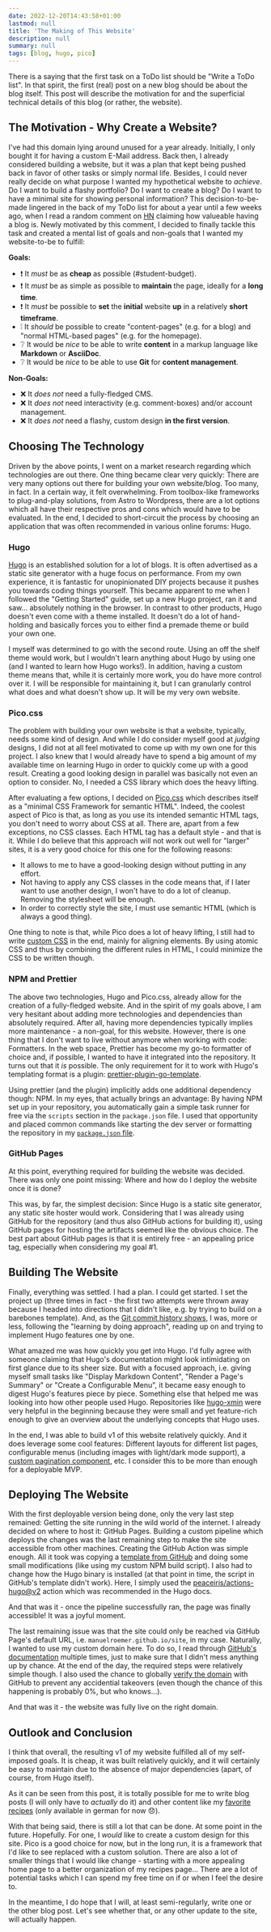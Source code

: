 ```yaml
---
date: 2022-12-20T14:43:58+01:00
lastmod: null
title: 'The Making of This Website'
description: null
summary: null
tags: [blog, hugo, pico]
---
```


There is a saying that the first task on a ToDo list should be "Write a ToDo list".
In that spirit, the first (real) post on a new blog should be about the blog itself.
This post will describe the motivation for and the superficial technical details of this blog
(or rather, the website).

## The Motivation - Why Create a Website?

I've had this domain lying around unused for a year already.
Initially, I only bought it for having a custom E-Mail address.
Back then, I already considered building a website, but it was a plan that kept being pushed back
in favor of other tasks or simply normal life.
Besides, I could never really decide on what purpose I wanted my hypothetical website to _achieve_.
Do I want to build a flashy portfolio? Do I want to create a blog? Do I want to have
a minimal site for showing personal information?
This decision-to-be-made lingered in the back of my ToDo list for about a year until a few weeks
ago, when I read a random comment on [HN](https://news.ycombinator.com) claiming how valueable
having a blog is.
Newly motivated by this comment, I decided to finally tackle this task and created a mental list of
goals and non-goals that I wanted my website-to-be to fulfill:

**Goals:**

- ❗️ It _must_ be as **cheap** as possible (#student-budget).
- ❗️ It _must_ be as simple as possible to **maintain** the page, ideally for a **long time**.
- ❗️ It _must_ be possible to **set** the **initial** website **up** in a relatively **short timeframe**.
- ❕ It _should_ be possible to create "content-pages" (e.g. for a blog) and "normal HTML-based pages"
  (e.g. for the homepage).
- ❔ It would be _nice_ to be able to write **content** in a markup language like **Markdown** or **AsciiDoc**.
- ❔ It would be _nice_ to be able to use **Git** for **content management**.

**Non-Goals:**

- ❌ It _does not_ need a fully-fledged CMS.
- ❌ It _does not_ need interactivity (e.g. comment-boxes) and/or account management.
- ❌ It _does not_ need a flashy, custom design **in the first version**.

## Choosing The Technology

Driven by the above points, I went on a market research regarding which technologies are out there.
One thing became clear very quickly:
There are very many options out there for building your own website/blog.
Too many, in fact.
In a certain way, it felt overwhelming.
From toolbox-like frameworks to plug-and-play solutions, from Astro to Wordpress, there are a lot options
which all have their respective pros and cons which would have to be evaluated.
In the end, I decided to short-circuit the process by choosing an application that was often recommended
in various online forums: Hugo.

### Hugo

[Hugo](https://gohugo.io) is an established solution for a lot of blogs.
It is often advertised as a static site generator with a huge focus on performance.
From my own experience, it is fantastic for unopinionated DIY projects because it pushes you towards
coding things yourself.
This became apparent to me when I followed the "Getting Started" guide, set up a new Hugo
project, ran it and saw... absolutely nothing in the browser.
In contrast to other products, Hugo doesn't even come with a theme installed.
It doesn't do a lot of hand-holding and basically forces you to either find a premade theme or build your own one.

I myself was determined to go with the second route.
Using an off the shelf theme would work, but I wouldn't learn anything about Hugo by using one
(and I wanted to learn how Hugo works!).
In addition, having a custom theme means that, while it is certainly more work, you do have more
control over it.
I will be responsible for maintaining it, but I can granularly control what does and what doesn't show up.
It will be my very own website.

### Pico.css

The problem with building your own website is that a website, typically, needs some kind of design.
And while I do consider myself good at *judging* designs, I did not at all feel motivated to come
up with my own one for this project.
I also knew that I would already have to spend a big amount of my available time on learning Hugo
in order to quickly come up with a good result.
Creating a good looking design in parallel was basically not even an option to consider.
No, I needed a CSS library which does the heavy lifting.

After evaluating a few options, I decided on [Pico.css](https://picocss.com) which describes itself
as a "minimal CSS Framework for semantic HTML".
Indeed, the coolest aspect of Pico is that, as long as you use its intended semantic HTML tags,
you don't need to worry about CSS at all.
There are, apart from a few exceptions, no CSS classes.
Each HTML tag has a default style - and that is it.
While I do believe that this approach will not work out well for "larger" sites, it is a very good
choice for this one for the following reasons:

* It allows to me to have a good-looking design without putting in any effort.
* Not having to apply any CSS classes in the code means that, if I later want to use another
  design, I won't have to do a lot of cleanup. Removing the stylesheet will be enough.
* In order to correctly style the site, I must use semantic HTML (which is always a good thing).

One thing to note is that, while Pico does a lot of heavy lifting, I still had to write
[custom CSS](https://github.com/manuelroemer/site/blob/550b5354aae683f39b84f76a0f7bbe99a8b0f42c/static/css/global.css)
in the end, mainly for aligning elements.
By using atomic CSS and thus by combining the different rules in HTML, I could minimize
the CSS to be written though.

### NPM and Prettier

The above two technologies, Hugo and Pico.css, already allow for the creation of a fully-fledged
website.
And in the spirit of my goals above, I am very hesitant about adding more technologies and dependencies
than absolutely required.
After all, having more dependencies typically implies more maintenance - a non-goal, for this website.
However, there is one thing that I don't want to live without anymore when working with code: Formatters.
In the web space, Prettier has become my go-to formatter of choice and, if possible, I wanted to have
it integrated into the repository.
It turns out that it *is* possible.
The only requirement for it to work with Hugo's templating format is a plugin:
[prettier-plugin-go-template](https://github.com/NiklasPor/prettier-plugin-go-template).

Using prettier (and the plugin) implicitly adds one additional dependency though: NPM.
In my eyes, that actually brings an advantage:
By having NPM set up in your repository, you automatically gain a simple task runner for free via
the `scripts` section in the `package.json` file.
I used that opportunity and placed common commands like starting the dev server or formatting
the repository in my [`package.json` file](https://github.com/manuelroemer/site/blob/550b5354aae683f39b84f76a0f7bbe99a8b0f42c/package.json).

### GitHub Pages

At this point, everything required for building the website was decided.
There was only one point missing: Where and how do I deploy the website once it is done?

This was, by far, the simplest decision:
Since Hugo is a static site generator, any static site hoster would work.
Considering that I was already using GitHub for the repository (and thus also GitHub actions for building it),
using GitHub pages for hosting the artifacts seemed like the obvious choice.
The best part about GitHub pages is that it is entirely free - an appealing price tag, especially when
considering my goal #1.

## Building The Website

Finally, everything was settled. I had a plan. I could get started.
I set the project up (three times in fact - the first two attempts were thrown away because I headed into
directions that I didn't like, e.g. by trying to build on a barebones template).
And, as the [Git commit history shows](https://github.com/manuelroemer/site/commits/main?after=1b0966e4f3b4f3e09ea03449b9b7fb78fe5c3508+69&branch=main&qualified_name=refs%2Fheads%2Fmain),
I was, more or less, following the "learning by doing approach", reading up on and trying to implement
Hugo features one by one.

What amazed me was how quickly you get into Hugo.
I'd fully agree with someone claiming that Hugo's documentation might look intimidating on first glance
due to its sheer size.
But with a focused approach, i.e. giving myself small tasks like "Display Markdown Content", "Render a Page's
Summary" or "Create a Configurable Menu", it became easy enough to digest Hugo's features piece by piece.
Something else that helped me was looking into how other people used Hugo.
Repositories like [hugo-xmin](https://github.com/yihui/hugo-xmin) were very helpful in the beginning
because they were small and yet feature-rich enough to give an overview about the underlying concepts
that Hugo uses.

In the end, I was able to build v1 of this website relatively quickly.
And it does leverage some cool features: Different layouts for different list pages,
configurable menus (including images with light/dark mode support),
a [custom pagination component](https://github.com/manuelroemer/site/blob/1b0966e4f3b4f3e09ea03449b9b7fb78fe5c3508/layouts/partials/pagination.html), etc.
I consider this to be more than enough for a deployable MVP.

## Deploying The Website

With the first deployable version being done, only the very last step remained:
Getting the site running in the wild world of the internet.
I already decided on where to host it: GitHub Pages.
Building a custom pipeline which deploys the changes was the last remaining step to make the site
accessible from other machines.
Creating the GitHub Action was simple enough.
All it took was copying a [template from GitHub](https://github.com/actions/starter-workflows/blob/d487ef2f8b08bf9da60462283a819d34c0c3bf34/pages/hugo.yml)
and doing some small modifications (like using my custom NPM build script).
I also had to change how the Hugo binary is installed (at that point in time, the script in GitHub's template didn't work).
Here, I simply used the [peaceiris/actions-hugo@v2](https://github.com/peaceiris/actions-hugo)
action which was recommended in the Hugo docs.

And that was it - once the pipeline successfully ran, the page was finally accessible!
It was a joyful moment.

The last remaining issue was that the site could only be reached via GitHub Page's default URL, i.e.
`manuelroemer.github.io/site`, in my case.
Naturally, I wanted to use my custom domain here.
To do so, I read through [GitHub's documentation](https://docs.github.com/en/pages/configuring-a-custom-domain-for-your-github-pages-site)
multiple times, just to make sure that I didn't mess anything up by chance.
At the end of the day, the required steps were relatively simple though.
I also used the chance to globally [verify the domain](https://docs.github.com/en/pages/configuring-a-custom-domain-for-your-github-pages-site/verifying-your-custom-domain-for-github-pages)
with GitHub to prevent any accidential takeovers (even though the chance of this happening is probably 0%, but who knows...).

And that was it - the website was fully live on the right domain.

## Outlook and Conclusion

I think that overall, the resulting v1 of my website fulfilled all of my self-imposed goals.
It is cheap, it was built relatively quickly, and it will certainly be easy to maintain due
to the absence of major dependencies (apart, of course, from Hugo itself).

As it can be seen from this post, it is totally possible for me to write blog posts (I will only
have to *actually* do it) and other content like my [favorite recipes](https://manuelroemer.com/recipes/)
(only available in german for now 😞).

With that being said, there is still a lot that can be done.
At some point in the future.
Hopefully.
For one, I *would* like to create a custom design for this site.
Pico is a good choice for now, but in the long run, it is a framework that I'd like to see replaced
with a custom solution.
There are also a lot of smaller things that I would like change - starting with a more appealing
home page to a better organization of my recipes page...
There are a lot of potential tasks which I can spend my free time on if or when I feel the desire to.

In the meantime, I do hope that I will, at least semi-regularly, write one or the other blog post.
Let's see whether that, or any other update to the site, will actually happen.

